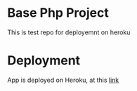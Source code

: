 # Base Php Project
This is test repo for deployemnt on heroku

# Deployment
App is deployed on Heroku, at this [link](https://alinkacactusapp.herokuapp.com)
